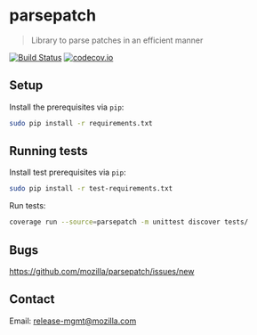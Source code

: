 # parsepatch
> Library to parse patches in an efficient manner

[![Build Status](https://api.travis-ci.org/mozilla/libmozdata.svg?branch=master)](https://travis-ci.org/mozilla/parsepatch)
[![codecov.io](https://img.shields.io/codecov/c/github/mozilla/libmozdata/master.svg)](https://codecov.io/github/mozilla/parsepatch?branch=master)

## Setup

Install the prerequisites via `pip`:
```sh
sudo pip install -r requirements.txt
```

## Running tests

Install test prerequisites via `pip`:
```sh
sudo pip install -r test-requirements.txt
```

Run tests:
```sh
coverage run --source=parsepatch -m unittest discover tests/
```

## Bugs

https://github.com/mozilla/parsepatch/issues/new

## Contact

Email: release-mgmt@mozilla.com
